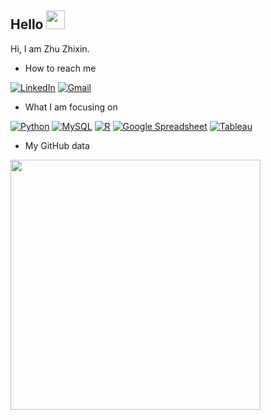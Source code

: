 ## Hello <img src="https://raw.githubusercontent.com/MartinHeinz/MartinHeinz/master/wave.gif" width="30px">

Hi, I am Zhu Zhixin. 

- How to reach me

[![LinkedIn](https://img.shields.io/badge/--linkedin?label=LinkedIn&logo=LinkedIn&style=social)](https://www.linkedin.com/in/zhuzhixin-99/)
[![Gmail](https://img.shields.io/badge/--linkedin?label=Email&logo=gmail&style=social)](mailto:e0787653@u.nus.edu)

- What I am focusing on

[![Python](https://img.shields.io/badge/--Python?label=Python&logo=Python&style=social)](https://github.com/zzx66699/Python) 
[![MySQL](https://img.shields.io/badge/--Python?label=MySQL&logo=MySQL&style=social)](https://github.com/zzx66699/SQL)
[![R](https://img.shields.io/badge/--Python?label=R&logo=R&style=social)](https://github.com/zzx66699/R)
[![Google Spreadsheet](https://img.shields.io/badge/--Python?label=Google_Sheet&logo=GoogleSheets&style=social)](https://github.com/zzx66699/Google_Spreadsheet)
[![Tableau](https://img.shields.io/badge/--Python?label=Tableau&logo=Tableau&style=social)](https://github.com/zzx66699/Tableau)


 - <summary> My GitHub data</summary>
  <img src="https://github-readme-stats.vercel.app/api?username=zzx66699&show_icons=true&theme=nord" width="400px">
</details>
